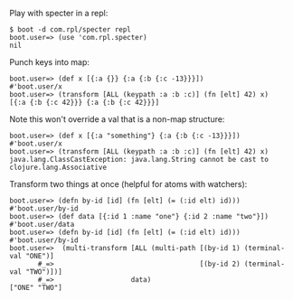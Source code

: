 Play with specter in a repl:



```
$ boot -d com.rpl/specter repl
boot.user=> (use 'com.rpl.specter)
nil

```

Punch keys into map:

```
boot.user=> (def x [{:a {}} {:a {:b {:c -13}}}])
#'boot.user/x
boot.user=> (transform [ALL (keypath :a :b :c)] (fn [elt] 42) x)
[{:a {:b {:c 42}}} {:a {:b {:c 42}}}]
```

Note this won't override a val that is a non-map structure:

```
boot.user=> (def x [{:a "something"} {:a {:b {:c -13}}}])
#'boot.user/x
boot.user=> (transform [ALL (keypath :a :b :c)] (fn [elt] 42) x)
java.lang.ClassCastException: java.lang.String cannot be cast to clojure.lang.Associative

```

Transform two things at once \(helpful for atoms with watchers\):

```
boot.user=> (defn by-id [id] (fn [elt] (= (:id elt) id)))
#'boot.user/by-id
boot.user=> (def data [{:id 1 :name "one"} {:id 2 :name "two"}])
#'boot.user/data
boot.user=> (defn by-id [id] (fn [elt] (= (:id elt) id)))
#'boot.user/by-id
boot.user=>  (multi-transform [ALL (multi-path [(by-id 1) (terminal-val "ONE")]
       #_=>                                    [(by-id 2) (terminal-val "TWO")])]
       #_=>                   data)
["ONE" "TWO"]

```







